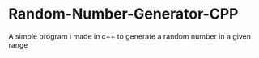 # Random-Number-Generator-CPP
A simple program i made in c++ to generate a random number in a given range
